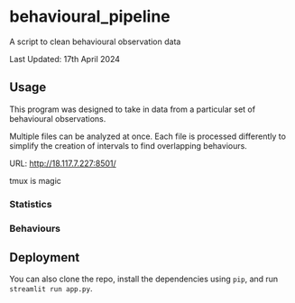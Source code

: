 # behavioural_pipeline
A script to clean behavioural observation data

Last Updated: 17th April 2024

## Usage 
This program was designed to take in data from a particular set of behavioural observations.

Multiple files can be analyzed at once. Each file is processed differently to simplify the creation of intervals to find overlapping behaviours.

URL: http://18.117.7.227:8501/ 

tmux is magic

### Statistics

### Behaviours

## Deployment
You can also clone the repo, install the dependencies using `pip`, and run `streamlit run app.py`.

<!-- maybe pick a license now -->

